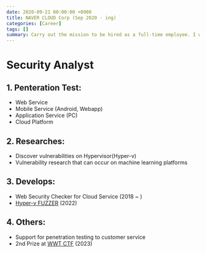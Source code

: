 ```yaml
---
date: 2020-09-21 00:00:00 +0900
title: NAVER CLOUD Corp (Sep 2020 - ing)
categories: [Career]
tags: []
summary: Carry out the mission to be hired as a full-time employee. I work on pentest, research, develops ..
---
```


# Security Analyst

## 1. Penteration Test:
- Web Service
- Mobile Service (Android, Webapp)
- Application Service (PC)
- Cloud Platform

## 2. Researches:
- Discover vulnerabilities on Hypervisor(Hyper-v)
- Vulnerability research that can occur on machine learning platforms

## 3. Develops:
- Web Security Checker for Cloud Service (2018 ~ )
- [Hyper-v FUZZER](https://github.com/blackcon/HVFUZZ) (2022)

## 4. Others:
- Support for penetration testing to customer service
- 2nd Prize at [WWT CTF](https://www.wwt.com/event/63f924e482dafc009bf9f82c) (2023)
